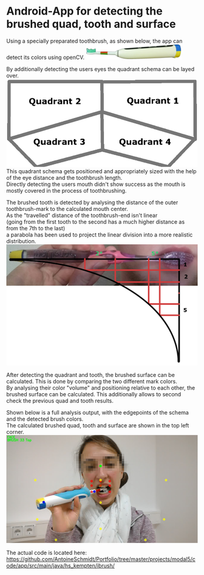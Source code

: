 # Android-App for detecting the brushed quad, tooth and surface
Using a specially preparated toothbrush, as shown below, the app can detect its colors using openCV.
<img src="../brush.png" width="50%">

By additionally detecting the users eyes the quadrant schema can be layed over.
<img src="../schema.png" with="50%">
This quadrant schema gets positioned and appropriately sized with the help of the eye distance and the toothbrush length.\
Directly detecting the users mouth didn't show success as the mouth is mostly covered in the process of toothbrushing.

The brushed tooth is detected by analysing the distance of the outer toothbrush-mark to the calculated mouth center.\
As the "travelled" distance of the toothbrush-end isn't linear\
(going from the first tooth to the second has a much higher distance as from the 7th to the last)\
a parabola has been used to project the linear division into a more realistic distribution.
<img src="../tooth.png" with="50%">

After detecting the quadrant and tooth, the brushed surface can be calculated. This is done by comparing the two different mark colors.\
By analysing their color "volume" and positioning relative to each other, the brushed surface can be calculated. This additionally allows to second check the previous quad and tooth results.

Shown below is a full analysis output, with the edgepoints of the schema and the detected brush colors.\
The calculated brushed quad, tooth and surface are shown in the top left corner.
<img src="../analysis.png" with="50%">

The actual code is located here:\
https://github.com/AntoineSchmidt/Portfolio/tree/master/projects/modal5/code/app/src/main/java/hs_kempten/ibrush/
